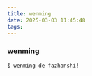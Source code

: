 ```yaml
---
title: wenming
date: 2025-03-03 11:45:48
tags:
---
```




### wenming

``` bash
$ wenming de fazhanshi!
```
